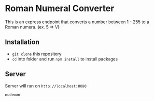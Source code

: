 # Roman Numeral Converter

This is an express endpoint that converts a number between 1 - 255 to a Roman numera. (ex. 5 => V)

## Installation

- `git clone` this repository
- `cd` into folder and run `npm install` to install packages


## Server
Server will run on `http://localhost:8080`

```bash
nodemon
```
